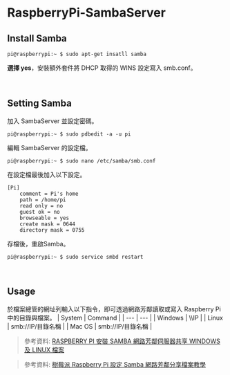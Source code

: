 # RaspberryPi-SambaServer
## Install Samba
```
pi@raspberrypi:~ $ sudo apt-get insatll samba
```
<b>選擇 yes</b>，安裝額外套件將 DHCP 取得的 WINS 設定寫入 smb.conf。

<br>

## Setting Samba
加入 SambaServer 並設定密碼。
```
pi@raspberrypi:~ $ sudo pdbedit -a -u pi
```
編輯 SambaServer 的設定檔。
```
pi@raspberrypi:~ $ sudo nano /etc/samba/smb.conf
```
在設定檔最後加入以下設定。
```
[Pi]
	comment = Pi's home
	path = /home/pi
	read only = no
	guest ok = no
	browseable = yes
	create mask = 0644
	directory mask = 0755
```
存檔後，重啟Samba。
```
pi@raspberrypi:~ $ sudo service smbd restart
```

<br>

## Usage
於檔案總管的網址列輸入以下指令，即可透過網路芳鄰讀取或寫入 Raspberry Pi 中的目錄與檔案。
| System | Command |
| --- | --- |
| Windows | \\\IP |
| Linux | smb://IP/目錄名稱 |
| Mac OS | smb://IP/目錄名稱 |

> 參考資料: [RASPBERRY PI 安裝 SAMBA 網路芳鄰伺服器共享 WINDOWS 及 LINUX 檔案](http://blog.s2u4o.com/education/self-study/software-settings/raspbiansamba/)

> 參考資料: [樹莓派 Raspberry Pi 設定 Samba 網路芳鄰分享檔案教學](https://blog.gtwang.org/iot/raspberry-pi/raspberry-pi-samba-setup-tutorial/)
